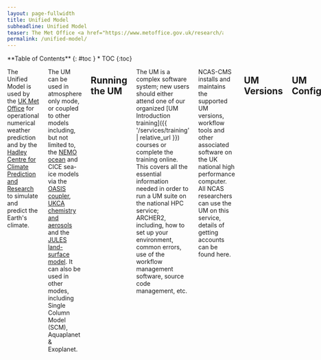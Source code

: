 ```yaml
---
layout: page-fullwidth
title: Unified Model
subheadline: Unified Model
teaser: The Met Office <a href="https://www.metoffice.gov.uk/research/approach/modelling-systems/unified-model">Unified Model</a> (UM) is a numerical model of the atmosphere used for both weather and climate applications.
permalink: /unified-model/
---
```

<div class="row">
<div class="medium-4 medium-push-8 columns" markdown="1">
<div class="panel radius" markdown="1">
**Table of Contents**
{: #toc }
*  TOC
{:toc}
</div><!-- /.panel -->
</div><!-- /.medium-4 -->

<div class="medium-8 medium-pull-4 columns" markdown="1">

The Unified Model is used by the ​[UK Met Office](https://www.metoffice.gov.uk) for operational numerical weather prediction and by the ​[Hadley Centre for Climate Prediction and Research](https://www.metoffice.gov.uk/weather/climate/met-office-hadley-centre) to simulate and predict the Earth's climate.

The UM can be used in atmosphere only mode, or coupled to other models including, but not limited to, the [NEMO ocean](https://www.nemo-ocean.eu/) and CICE sea-ice models via the [OASIS coupler](https://portal.enes.org/oasis), [UKCA chemistry and aerosols](https://www.ukca.ac.uk) and the [JULES land-surface model](https://jules.jchmr.org/).  It can also be used in other modes, including Single Column Model (SCM), Aquaplanet & Exoplanet.

## Running the UM

The UM is a complex software system; new users should either attend one of our organized [UM Introduction training]({{ '/services/training' | relative_url }}) courses or complete the training online.  This covers all the essential information needed in order to run a UM suite on the national HPC service; ARCHER2, including, how to set up your environment, common errors, use of the workflow management software, source code management, etc.

NCAS-CMS installs and maintains the supported UM versions, workflow tools and other associated software on the UK national high performance computer. All NCAS researchers can use the UM on this service, details of getting accounts can be found here.

## UM Versions

## UM Configurations

[Configurations](configurations)

not sure why this way of linking doesn't work on github:
[Configurations]({% link _unified-model/configurations.md %})

## Single Column Model

## Source Code Browsers


</div><!-- /.medium-8.columns -->
</div><!-- /.row -->
